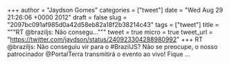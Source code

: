 
+++
author = "Jaydson Gomes"
categories = ["tweet"]
date = "Wed Aug 29 21:26:06 +0000 2012"
draft = false
slug = "2097bc091af985d0a42d58eb82a18f2b38214c43"
tags = ["tweet"]
title = """RT @braziljs: Não consegu..."""
tweet = true
micro = true
tweet_url = "https://twitter.com/jaydson/status/240923304288980992"
+++
RT @braziljs: Não conseguiu vir para o #BrazilJS? Não se preocupe, o nosso patrocinador @PortalTerra transmitirá o evento ao vivo! Fique ...
